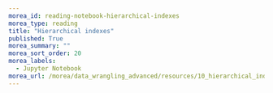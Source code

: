 ```yaml
---
morea_id: reading-notebook-hierarchical-indexes
morea_type: reading
title: "Hierarchical indexes"
published: True
morea_summary: ""
morea_sort_order: 20
morea_labels: 
  - Jupyter Notebook
morea_url: /morea/data_wrangling_advanced/resources/10_hierarchical_indexes.ipynb
---
```

